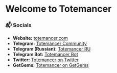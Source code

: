 # Welcome to Totemancer

### 📬 Socials

- **Website:** [totemancer.com](https://totemancer.com)
- **Telegram:** [Totemancer Community](https://t.me/Totemancer)
- **Telegram (Russian):** [Totemancer RU](https://t.me/Totemancer_RU)
- **Telegram Bot:** [Totemancer Bot](https://t.me/TotemancerBot)
- **Twitter:** [Totemancer on Twitter](https://x.com/totemancer)
- **GetGems:** [Totemancer on GetGems](https://getgems.io/totemancer)
